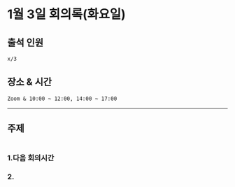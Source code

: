 # **1월 3일 회의록(화요일)**

## **출석 인원**
```
x/3
```

## **장소 & 시간**
```
Zoom & 10:00 ~ 12:00, 14:00 ~ 17:00
```
---
## **주제**
```

```

### **1.다음 회의시간**

### **2.**